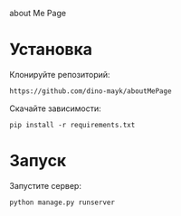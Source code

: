 about Me Page

# Установка

Клонируйте репозиторий:
```bash
https://github.com/dino-mayk/aboutMePage
```

Скачайте зависимости:
```
pip install -r requirements.txt
```

# Запуск 

Запустите сервер:

```shell
python manage.py runserver
```